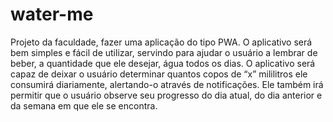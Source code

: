 # water-me
Projeto da faculdade, fazer uma aplicação do tipo PWA. O aplicativo será bem simples e fácil de utilizar, servindo para ajudar o usuário a lembrar de beber, a quantidade que ele desejar, água todos os dias. O aplicativo será capaz de deixar o usuário determinar quantos copos de “x” mililitros ele consumirá diariamente, alertando-o através de notificações. Ele também irá permitir que o usuário observe seu progresso do dia atual, do dia anterior e da semana em que ele se encontra.
